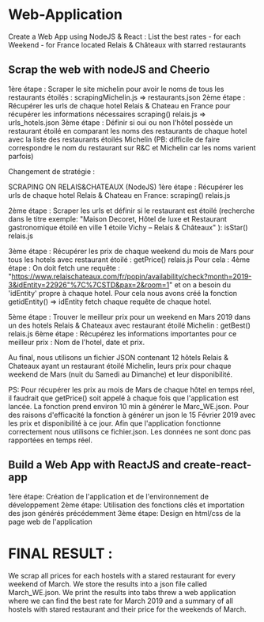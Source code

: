 # Web-Application
Create a Web App using NodeJS & React : List the best rates - for each Weekend - for France located Relais &amp; Châteaux with starred restaurants

## Scrap the web with nodeJS and Cheerio

1ère étape : Scraper le site michelin pour avoir le noms de tous les restaurants étoilés : scrapingMichelin.js => restaurants.json
2ème étape : Récupérer les urls de chaque hotel Relais & Chateau en France pour récupérer les informations nécessaires scraping() relais.js => urls_hotels.json
3ème étape : Définir si oui ou non l'hôtel possède un restaurant étoilé en comparant les noms des restaurants de chaque hotel avec la liste des restaurants étoilés Michelin 
(PB: difficile de faire correspondre le nom du restaurant sur R&C et Michelin car les noms varient parfois)

Changement de stratégie : 

SCRAPING ON RELAIS&CHATEAUX (NodeJS)
1ère étape : Récupérer les urls de chaque hotel Relais & Chateau en France: scraping() relais.js

2ème étape : Scraper les urls et définir si le restaurant est étoilé (recherche dans le titre exemple: "Maison Decoret, Hôtel de luxe et Restaurant gastronomique étoilé en ville 1 étoile Vichy – Relais & Châteaux" ): isStar() relais.js

3ème étape : Récupérer les prix de chaque weekend du mois de Mars pour tous les hotels avec restaurant étoilé : getPrice() relais.js
Pour cela : 
4ème étape : On doit fetch une requête : "https://www.relaischateaux.com/fr/popin/availability/check?month=2019-3&idEntity=22926"%7C%7CSTD&pax=2&room=1"
et on a besoin du 'idEntity' propre à chaque hotel. Pour cela nous avons créé la fonction getidEntity() => idEntity fetch chaque requête de chaque hotel.

5ème étape : Trouver le meilleur prix pour un weekend en Mars 2019 dans un des hotels Relais & Chateaux avec restaurant étoilé Michelin : getBest() relais.js
6ème étape : Récupérez les informations importantes pour ce meilleur prix : Nom de l'hotel, date et prix.

Au final, nous utilisons un fichier JSON contenant 12 hôtels Relais & Chateaux ayant un restaurant étoilé Michelin, leurs prix pour chaque weekend de Mars (nuit du Samedi au Dimanche) et leur disponibilité.

PS: Pour récupérer les prix au mois de Mars de chaque hôtel en temps réel, il faudrait que getPrice() soit appelé à chaque fois que l'application est lancée. La fonction prend environ 10 min à générer le Marc_WE.json. Pour des raisons d'efficacité la fonction à générer un json le 15 Février 2019 avec les prix et disponibilité à ce jour. Afin que l'application fonctionne correctement nous utilisons ce fichier.json. Les données ne sont donc pas rapportées en temps réel.   

 
## Build a Web App with ReactJS and create-react-app 

1ère étape: Création de l'application et de l'environnement de développement
2ème étape: Utilisation des fonctions clés et importation des json générés précédemment
3ème étape: Design en html/css de la page web de l'application

# FINAL RESULT :

We scrap all prices for each hostels with a stared restaurant for every weekend of March.
We store the results into a json file called March_WE.json.
We print the results into tabs threw a web application where we can find the best rate for March 2019 and a summary of all hostels with stared restaurant and their price for the weekends of March.



